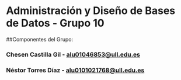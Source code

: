 # Administración y Diseño de Bases de Datos - Grupo 10
 ##Componentes del Grupo:
 ### Chesen Castilla Gil - alu01046853@ull.edu.es
 ### Néstor Torres Díaz - alu0101021768@ull.edu.es

